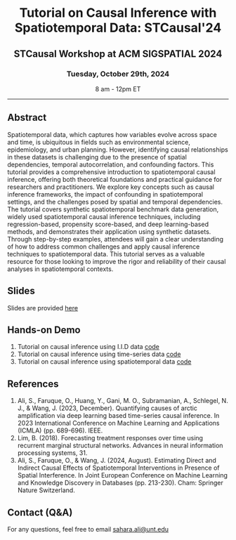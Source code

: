 <h1 align="center">Tutorial on Causal Inference with Spatiotemporal Data: STCausal'24 </h1>
<h2 align="center">STCausal Workshop at ACM SIGSPATIAL 2024 </h2>
<h3 align="center">Tuesday, October 29th, 2024 </h3>
<p align="center">8 am - 12pm ET</p>

---------------------------
## Abstract
Spatiotemporal data, which captures how variables evolve across space and time, is ubiquitous in fields such as environmental science, epidemiology, and urban planning. However, identifying causal relationships in these datasets is challenging due to the presence of spatial dependencies, temporal autocorrelation, and confounding factors. This tutorial provides a comprehensive introduction to spatiotemporal causal inference, offering both theoretical foundations and practical guidance for researchers and practitioners. We explore key concepts such as causal inference frameworks, the impact of confounding in spatiotemporal settings, and the challenges posed by spatial and temporal dependencies. The tutorial covers synthetic spatiotemporal benchmark data generation, widely used spatiotemporal causal inference techniques, including regression-based, propensity score-based, and deep learning-based methods, and demonstrates their application using synthetic datasets. Through step-by-step examples, attendees will gain a clear understanding of how to address common challenges and apply causal inference techniques to spatiotemporal data. This tutorial serves as a valuable resource for those looking to improve the rigor and reliability of their causal analyses in spatiotemporal contexts.

## Slides
Slides are provided [here](https://github.com/SaharaAli16/spatiotemporal-causality/blob/main/stcausal2024/Tutorial_STCausalSlides.pdf)
## Hands-on Demo
1. Tutorial on causal inference using I.I.D data [code](https://github.com/SaharaAli16/spatiotemporal-causality/blob/main/stcausal2024/hands-on-demo/Causal_Inference_Simple_Example.ipynb)
2. Tutorial on causal inference using time-series data [code](https://github.com/SaharaAli16/spatiotemporal-causality/blob/main/stcausal2024/hands-on-demo/Causal_Inference_Timeseries.ipynb)
3. Tutorial on causal inference using spatiotemporal data [code](https://github.com/SaharaAli16/spatiotemporal-causality/blob/main/stcausal2024/hands-on-demo/Causal_Inference_Spatiotemporal.ipynb)

## References
1. Ali, S., Faruque, O., Huang, Y., Gani, M. O., Subramanian, A., Schlegel, N. J., & Wang, J. (2023, December). Quantifying causes of arctic amplification via deep learning based time-series causal inference. In 2023 International Conference on Machine Learning and Applications (ICMLA) (pp. 689-696). IEEE.
2. Lim, B. (2018). Forecasting treatment responses over time using recurrent marginal structural networks. Advances in neural information processing systems, 31.
3. Ali, S., Faruque, O., & Wang, J. (2024, August). Estimating Direct and Indirect Causal Effects of Spatiotemporal Interventions in Presence of Spatial Interference. In Joint European Conference on Machine Learning and Knowledge Discovery in Databases (pp. 213-230). Cham: Springer Nature Switzerland.
## Contact (Q&A)
For any questions, feel free to email sahara.ali@unt.edu
